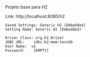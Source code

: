 Projeto base para H2

Link: http://localhost:8080/h2


```
Saved Settings: Generic H2 (Embedded)
Setting Name: Generic H2 (Embedded)
  
Driver Class: org.h2.Driver
JDBC URL:	 jdbc:h2:mem:testdb
User Name:	sa
Password:	 [EMPTY]

```